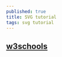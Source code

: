 ```yaml
---
published: true
title: SVG tutorial
tags: svg tutorial
---
```

## [w3schools](https://www.w3schools.com/graphics/svg_rect.asp)